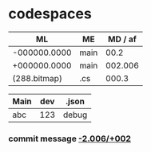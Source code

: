 # codespaces
| ML | ME | MD / af |
| -- | -- | ------- |
-000000.0000 | main | 00.2 |
+000000.0000 | main | 002.006 |
(288.bitmap) | .cs  | 000.3

| Main | dev | .json |
| ---- | --- | ----- |
| abc | 123 | debug |

### commit message  [-2.006/+002]([288.bitmap])
